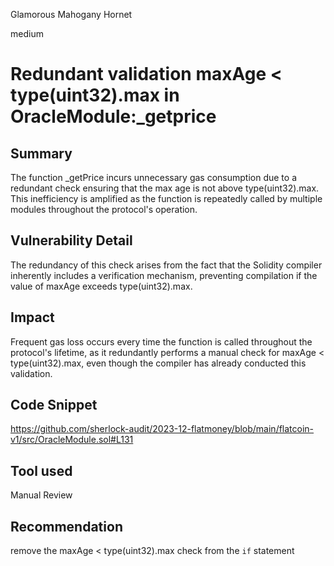 Glamorous Mahogany Hornet

medium

# Redundant validation maxAge < type(uint32).max in OracleModule:_getprice

## Summary
The function _getPrice incurs unnecessary gas consumption due to a redundant check ensuring that the max age is not above type(uint32).max. This inefficiency is amplified as the function is repeatedly called by multiple modules throughout the protocol's operation.
## Vulnerability Detail
The redundancy of this check arises from the fact that the Solidity compiler inherently includes a verification mechanism, preventing compilation if the value of maxAge exceeds type(uint32).max.

## Impact
Frequent gas loss occurs every time the function is called throughout the protocol's lifetime, as it redundantly performs a manual check for maxAge < type(uint32).max, even though the compiler has already conducted this validation.

## Code Snippet
https://github.com/sherlock-audit/2023-12-flatmoney/blob/main/flatcoin-v1/src/OracleModule.sol#L131

## Tool used

Manual Review

## Recommendation
remove the maxAge < type(uint32).max check from the `if` statement
